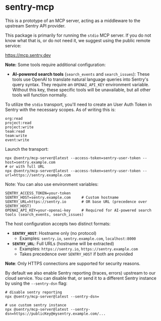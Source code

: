# sentry-mcp

This is a prototype of an MCP server, acting as a middleware to the upstream Sentry API provider.

This package is primarily for running the `stdio` MCP server. If you do not know what that is, or do not need it, we suggest using the public remote service:

<https://mcp.sentry.dev>

**Note:** Some tools require additional configuration:
- **AI-powered search tools** (`search_events` and `search_issues`): These tools use OpenAI to translate natural language queries into Sentry's query syntax. They require an `OPENAI_API_KEY` environment variable. Without this key, these specific tools will be unavailable, but all other tools will function normally.

To utilize the `stdio` transport, you'll need to create an User Auth Token in Sentry with the necessary scopes. As of writing this is:

```
org:read
project:read
project:write
team:read
team:write
event:write
```

Launch the transport:

```shell
npx @sentry/mcp-server@latest --access-token=sentry-user-token --host=sentry.example.com
# or with full URL
npx @sentry/mcp-server@latest --access-token=sentry-user-token --url=https://sentry.example.com
```

Note: You can also use environment variables:

```shell
SENTRY_ACCESS_TOKEN=your-token
SENTRY_HOST=sentry.example.com     # Custom hostname
SENTRY_URL=https://sentry.io       # OR base URL (precedence over SENTRY_HOST)
OPENAI_API_KEY=your-openai-key     # Required for AI-powered search tools (search_events, search_issues)
```

The host configuration accepts two distinct formats:

- **`SENTRY_HOST`**: Hostname only (no protocol)
  - Examples: `sentry.io`, `sentry.example.com`, `localhost:8000`
- **`SENTRY_URL`**: Full URLs (hostname will be extracted)
  - Examples: `https://sentry.io`, `https://sentry.example.com`
  - Takes precedence over `SENTRY_HOST` if both are provided

**Note**: Only HTTPS connections are supported for security reasons.

By default we also enable Sentry reporting (traces, errors) upstream to our cloud service. You can disable that, or send it to a different Sentry instance by using the `--sentry-dsn` flag:

```shell
# disable sentry reporting
npx @sentry/mcp-server@latest --sentry-dsn=

# use custom sentry instance
npx @sentry/mcp-server@latest --sentry-dsn=https://publicKey@mysentry.example.com/...
```
